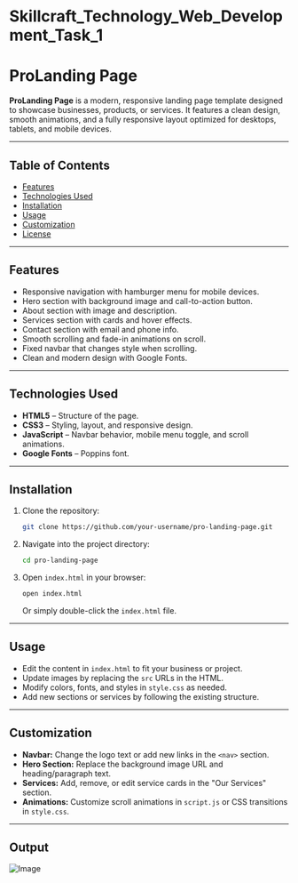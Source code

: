 # Skillcraft_Technology_Web_Development_Task_1

# ProLanding Page

**ProLanding Page** is a modern, responsive landing page template designed to showcase businesses, products, or services. It features a clean design, smooth animations, and a fully responsive layout optimized for desktops, tablets, and mobile devices.

---

## Table of Contents
- [Features](#features)
- [Technologies Used](#technologies-used)
- [Installation](#installation)
- [Usage](#usage)
- [Customization](#customization)
- [License](#license)

---

## Features
- Responsive navigation with hamburger menu for mobile devices.
- Hero section with background image and call-to-action button.
- About section with image and description.
- Services section with cards and hover effects.
- Contact section with email and phone info.
- Smooth scrolling and fade-in animations on scroll.
- Fixed navbar that changes style when scrolling.
- Clean and modern design with Google Fonts.

---

## Technologies Used
- **HTML5** – Structure of the page.
- **CSS3** – Styling, layout, and responsive design.
- **JavaScript** – Navbar behavior, mobile menu toggle, and scroll animations.
- **Google Fonts** – Poppins font.

---

## Installation
1. Clone the repository:
   ```bash
   git clone https://github.com/your-username/pro-landing-page.git
   ```

2. Navigate into the project directory:

   ```bash
   cd pro-landing-page
   ```
3. Open `index.html` in your browser:

   ```bash
   open index.html
   ```

   Or simply double-click the `index.html` file.

---

## Usage

* Edit the content in `index.html` to fit your business or project.
* Update images by replacing the `src` URLs in the HTML.
* Modify colors, fonts, and styles in `style.css` as needed.
* Add new sections or services by following the existing structure.

---

## Customization

* **Navbar:** Change the logo text or add new links in the `<nav>` section.
* **Hero Section:** Replace the background image URL and heading/paragraph text.
* **Services:** Add, remove, or edit service cards in the "Our Services" section.
* **Animations:** Customize scroll animations in `script.js` or CSS transitions in `style.css`.

---

## Output
![Image](https://github.com/user-attachments/assets/50900e4a-b85a-46a4-9828-b033ccfa759c)



